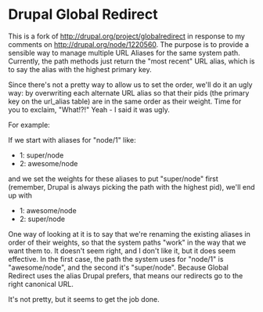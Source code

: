 # Drupal Global Redirect

This is a fork of http://drupal.org/project/globalredirect in response to my comments on http://drupal.org/node/1220560. The purpose is to provide a sensible way to manage multiple URL Aliases for the same system path. Currently, the path methods just return the "most recent" URL alias, which is to say the alias with the highest primary key.

Since there's not a pretty way to allow us to set the order, we'll do it an ugly way: by overwriting each alternate URL alias so that their pids (the primary key on the url_alias table) are in the same order as their weight. Time for you to exclaim, "What!?!" Yeah - I said it was ugly.

For example:

If we start with aliases for "node/1" like:

* 1: super/node
* 2: awesome/node

and we set the weights for these aliases to put "super/node" first (remember, Drupal is always picking the path with the highest pid), we'll end up with 

* 1: awesome/node
* 2: super/node

One way of looking at it is to say that we're renaming the existing aliases in order of their weights, so that the system paths "work" in the way that we want them to. It doesn't seem right, and I don't like it, but it does seem effective. In the first case, the path the system uses for "node/1" is "awesome/node", and the second it's "super/node". Because Global Redirect uses the alias Drupal prefers, that means our redirects go to the right canonical URL.

It's not pretty, but it seems to get the job done.